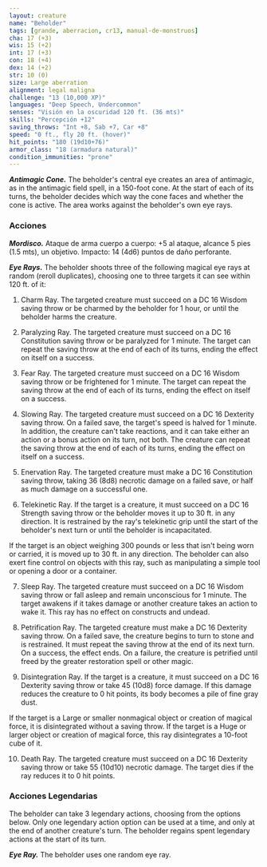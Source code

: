 ```yaml
---
layout: creature
name: "Beholder"
tags: [grande, aberracion, cr13, manual-de-monstruos]
cha: 17 (+3)
wis: 15 (+2)
int: 17 (+3)
con: 18 (+4)
dex: 14 (+2)
str: 10 (0)
size: Large aberration
alignment: legal maligna
challenge: "13 (10,000 XP)"
languages: "Deep Speech, Undercommon"
senses: "Visión en la oscuridad 120 ft. (36 mts)"
skills: "Percepción +12"
saving_throws: "Int +8, Sab +7, Car +8"
speed: "0 ft., fly 20 ft. (hover)"
hit_points: "180 (19d10+76)"
armor_class: "18 (armadura natural)"
condition_immunities: "prone"
---
```


***Antimagic Cone.*** The beholder's central eye creates an area of antimagic, as in the antimagic field spell, in a 150-foot cone. At the start of each of its turns, the beholder decides which way the cone faces and whether the cone is active. The area works against the beholder's own eye rays.

### Acciones

***Mordisco.*** Ataque de arma cuerpo a cuerpo: +5 al ataque, alcance 5 pies (1.5 mts), un objetivo. Impacto: 14 (4d6) puntos de daño perforante.

***Eye Rays.*** The beholder shoots three of the following magical eye rays at random (reroll duplicates), choosing one to three targets it can see within 120 ft. of it:

1. Charm Ray. The targeted creature must succeed on a DC 16 Wisdom saving throw or be charmed by the beholder for 1 hour, or until the beholder harms the creature.

2. Paralyzing Ray. The targeted creature must succeed on a DC 16 Constitution saving throw or be paralyzed for 1 minute. The target can repeat the saving throw at the end of each of its turns, ending the effect on itself on a success.

3. Fear Ray. The targeted creature must succeed on a DC 16 Wisdom saving throw or be frightened for 1 minute. The target can repeat the saving throw at the end of each of its turns, ending the effect on itself on a success.

4. Slowing Ray. The targeted creature must succeed on a DC 16 Dexterity saving throw. On a failed save, the target's speed is halved for 1 minute. In addition, the creature can't take reactions, and it can take either an action or a bonus action on its turn, not both. The creature can repeat the saving throw at the end of each of its turns, ending the effect on itself on a success.

5. Enervation Ray. The targeted creature must make a DC 16 Constitution saving throw, taking 36 (8d8) necrotic damage on a failed save, or half as much damage on a successful one.

6. Telekinetic Ray. If the target is a creature, it must succeed on a DC 16 Strength saving throw or the beholder moves it up to 30 ft. in any direction. It is restrained by the ray's telekinetic grip until the start of the beholder's next turn or until the beholder is incapacitated.

If the target is an object weighing 300 pounds or less that isn't being worn or carried, it is moved up to 30 ft. in any direction. The beholder can also exert fine control on objects with this ray, such as manipulating a simple tool or opening a door or a container.

7. Sleep Ray. The targeted creature must succeed on a DC 16 Wisdom saving throw or fall asleep and remain unconscious for 1 minute. The target awakens if it takes damage or another creature takes an action to wake it. This ray has no effect on constructs and undead.

8. Petrification Ray. The targeted creature must make a DC 16 Dexterity saving throw. On a failed save, the creature begins to turn to stone and is restrained. It must repeat the saving throw at the end of its next turn. On a success, the effect ends. On a failure, the creature is petrified until freed by the greater restoration spell or other magic.

9. Disintegration Ray. If the target is a creature, it must succeed on a DC 16 Dexterity saving throw or take 45 (10d8) force damage. If this damage reduces the creature to 0 hit points, its body becomes a pile of fine gray dust.

If the target is a Large or smaller nonmagical object or creation of magical force, it is disintegrated without a saving throw. If the target is a Huge or larger object or creation of magical force, this ray disintegrates a 10-foot cube of it.

10. Death Ray. The targeted creature must succeed on a DC 16 Dexterity saving throw or take 55 (10d10) necrotic damage. The target dies if the ray reduces it to 0 hit points.

### Acciones Legendarias

The beholder can take 3 legendary actions, choosing from the options below. Only one legendary action option can be used at a time, and only at the end of another creature's turn. The beholder regains spent legendary actions at the start of its turn.

***Eye Ray.*** The beholder uses one random eye ray.